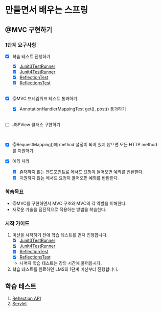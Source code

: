 # 만들면서 배우는 스프링

## @MVC 구현하기

### 1단계 요구사항

- [x] 학습 테스트 진행하기
    - [x] [Junit3TestRunner](study/src/test/java/reflection/Junit3TestRunner.java)
    - [x] [Junit4TestRunner](study/src/test/java/reflection/Junit4TestRunner.java)
    - [x] [ReflectionTest](study/src/test/java/reflection/ReflectionTest.java)
    - [x] [ReflectionsTest](study/src/test/java/reflection/ReflectionsTest.java)

    <br>

- [x] @MVC 프레임워크 테스트 통과하기
    - [x] AnnotationHandlerMappingTest get(), post() 통과하기

    <br>

- [ ] JSPView 클래스 구현하기

    <br>

- [x] @RequestMapping()에 method 설정이 되어 있지 않으면 모든 HTTP method를 지원하기
- [x] 예외 처리
    - [x] 존재하지 않는 엔드포인트로 메서드 요청이 들어오면 예외를 반환한다.
    - [x] 지원하지 않는 메서드 요청이 들어오면 예외를 반환한다.
  
### 학습목표

- @MVC를 구현하면서 MVC 구조와 MVC의 각 역할을 이해한다.
- 새로운 기술을 점진적으로 적용하는 방법을 학습한다.

### 시작 가이드

1. 미션을 시작하기 전에 학습 테스트를 먼저 진행합니다.
    - [x] [Junit3TestRunner](study/src/test/java/reflection/Junit3TestRunner.java)
    - [x] [Junit4TestRunner](study/src/test/java/reflection/Junit4TestRunner.java)
    - [x] [ReflectionTest](study/src/test/java/reflection/ReflectionTest.java)
    - [x] [ReflectionsTest](study/src/test/java/reflection/ReflectionsTest.java)
    - 나머지 학습 테스트는 강의 시간에 풀어봅시다.
2. 학습 테스트를 완료하면 LMS의 1단계 미션부터 진행합니다.

## 학습 테스트

1. [Reflection API](study/src/test/java/reflection)
2. [Servlet](study/src/test/java/servlet)
